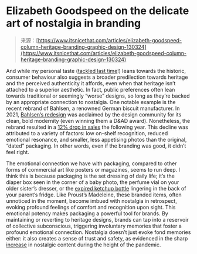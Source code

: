 <!--yml
category: 未分类
date: 2024-05-27 15:03:32
-->

# Elizabeth Goodspeed on the delicate art of nostalgia in branding

> 来源：[https://www.itsnicethat.com/articles/elizabeth-goodspeed-column-heritage-branding-graphic-design-130324](https://www.itsnicethat.com/articles/elizabeth-goodspeed-column-heritage-branding-graphic-design-130324)

And while my personal taste ([tackled last time](https://www.itsnicethat.com/articles/elizabeth-goodspeed-column-taste-technology-art-280224)!) leans towards the historic, consumer behaviour also suggests a broader predilection towards heritage and the perceived authenticity it affords, even when that heritage isn’t attached to a superior aesthetic. In fact, public preferences often lean towards traditional or seemingly “worse” designs, so long as they’re backed by an appropriate connection to nostalgia. One notable example is the recent rebrand of Bahlsen, a renowned German biscuit manufacturer. In 2021, [Bahlsen’s redesign](https://thedieline.com/blog/2021/9/2/bahlsen) was acclaimed by the design community for its clean, bold modernity (even winning them a D&AD award). Nonetheless, the rebrand resulted in a [12% drop in sales](https://twitter.com/ruskamartin/status/1709166904110092504) the following year. This decline was attributed to a variety of factors: low on-shelf recognition, reduced emotional resonance, and smaller, less appetising photos than the original, “dated” packaging. In other words, even if the branding was good, it didn’t feel right.

The emotional connection we have with packaging, compared to other forms of commercial art like posters or magazines, seems to run deep. I think this is because packaging is the set dressing of daily life; it’s the diaper box seen in the corner of a baby photo, the perfume vial on your older sister’s dresser, or the [expired ketchup bottle](https://www.today.com/food/trends/mom-goes-viral-for-reaction-to-kids-annual-refrigerator-purge-rcna127425) lingering in the back of your parent’s fridge. Like Proust’s Madeleine, these branded items, often unnoticed in the moment, become imbued with nostalgia in retrospect, evoking profound feelings of comfort and recognition upon sight. This emotional potency makes packaging a powerful tool for brands. By maintaining or reverting to heritage designs, brands can tap into a reservoir of collective subconscious, triggering involuntary memories that foster a profound emotional connection. Nostalgia doesn’t just evoke fond memories either: it also creates a sense of trust and safety, as evidenced in the sharp [increase](https://www.nytimes.com/2020/07/28/smarter-living/coronavirus-nostalgia.html) in nostalgic content during the height of the pandemic.